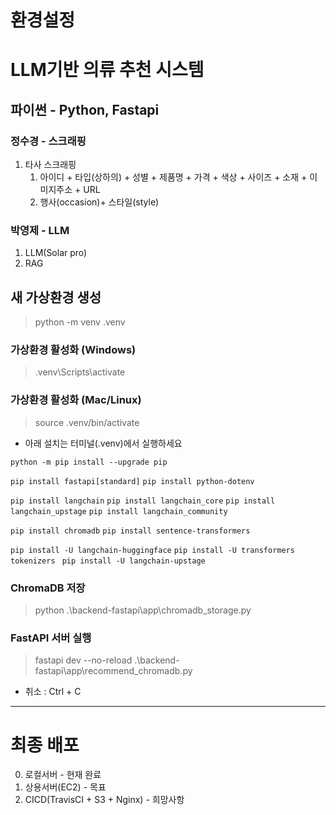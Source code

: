 # 환경설정

# LLM기반 의류 추천 시스템

## 파이썬 - Python, Fastapi
### 정수경 - 스크래핑
1. 타사 스크래핑
    1. 아이디 + 타입(상하의) + 성별 + 제품명 + 가격 + 색상 + 사이즈 + 소재 + 이미지주소 + URL
    2. 행사(occasion)+ 스타일(style)

### 박영제 - LLM
1. LLM(Solar pro)
2. RAG

## 새 가상환경 생성
> python -m venv .venv
### 가상환경 활성화 (Windows)
> .venv\Scripts\activate
### 가상환경 활성화 (Mac/Linux)
> source .venv/bin/activate

* 아래 설치는 터미널(.venv)에서 실행하세요

`python -m pip install --upgrade pip`

`pip install fastapi[standard]`
`pip install python-dotenv`

`pip install langchain`
`pip install langchain_core`
`pip install langchain_upstage`
`pip install langchain_community`

`pip install chromadb`
`pip install sentence-transformers`

`pip install -U langchain-huggingface`
`pip install -U transformers tokenizers `
`pip install -U langchain-upstage`

### ChromaDB 저장
> python .\backend-fastapi\app\chromadb_storage.py 

### FastAPI 서버 실행
> fastapi dev --no-reload .\backend-fastapi\app\recommend_chromadb.py
- 취소 : Ctrl + C

---

# 최종 배포
0) 로컬서버 - 현재 완료
1) 상용서버(EC2) - 목표
2) CICD(TravisCI + S3 + Nginx) - 희망사항
